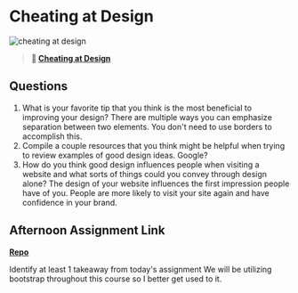 # Cheating at Design

![cheating at design](https://bcw.blob.core.windows.net/public/img/courses/5247609446691139)

> **📖 [Cheating at Design](https://codeworksacademy.com/fs-student-guide/resources/wk1/04-Cheating-at-Design)**

## Questions

1. What is your favorite tip that you think is the most beneficial to improving your design?
   There are multiple ways you can emphasize separation between two elements. You don't need to use borders to accomplish this.
2. Compile a couple resources that you think might be helpful when trying to review examples of good design ideas.
   Google?
3. How do you think good design influences people when visiting a website and what sorts of things could you convey through design alone?
   The design of your website influences the first impression people have of you. People are more likely to visit your site again and have confidence in your brand.

## Afternoon Assignment Link

**[Repo](https://github.com/kaylacammack/clone-site.git)**

Identify at least 1 takeaway from today's assignment
We will be utilizing bootstrap throughout this course so I better get used to it.
